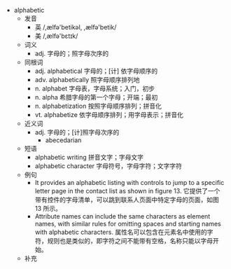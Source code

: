 - alphabetic
  - 发音
    - 英 /,ælfə'betikəl, ,ælfə'betik/
    - 美 /,ælfə'bɛtɪk/
  - 词义
    - adj. 字母的；照字母次序的
  - 同根词
    - adj. alphabetical 字母的；[计] 依字母顺序的
    - adv. alphabetically 照字母顺序排列地
    - n. alphabet 字母表，字母系统；入门，初步
    - n. alpha 希腊字母的第一个字母；开端；最初
    - n. alphabetization 按照字母顺序排列；拼音化
    - vt. alphabetize 依字母顺序排列；用字母表示；拼音化
  - 近义词
    - adj. 字母的；[计]照字母次序的
      - abecedarian
  - 短语
    - alphabetic writing 拼音文字；字母文字
    - alphabetic character 字母符号，字母字符；文字字符
  - 例句
    - It provides an alphabetic listing with controls to jump to a specific letter page in the contact list as shown in figure 13. 它提供了一个带有控件的字母清单，可以跳到联系人页面中特定字母的页面，如图 13 所示。
    - Attribute names can include the same characters as element names, with similar rules for omitting spaces and starting names with alphabetic characters. 属性名可以包含在元素名中使用的字符，规则也是类似的，即字符之间不能带有空格，名称只能以字母开始。
  - 补充